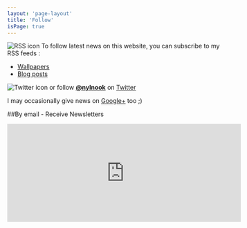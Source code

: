 ```yaml
---
layout: 'page-layout'
title: 'Follow'
isPage: true
---
```


![RSS icon](/website-img/icon-follow.svg)
To follow latest news on this website, you can subscribe to my RSS feeds :
- [Wallpapers](../wallpaper-en-rss.xml)
- [Blog posts](../blog-en-rss.xml)

![Twitter icon](/website-img/icon-twitter.svg)
or follow **[@nylnook](https://twitter.com/nylnook)** on [Twitter](https://twitter.com/nylnook)

I may occasionally give news on [Google+](https://plus.google.com/+Nylnook-art) too ;)

##By email - Receive Newsletters
<iframe width="540" height="227" src="https://my.sendinblue.com/users/subscribe/js_id/1tc73/id/2" frameborder="0" scrolling="no" allowfullscreen></iframe>


